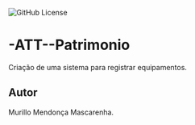![GitHub License](https://img.shields.io/github/license/mmendoncamascarenha/-ATT--Patrimonio)


# -ATT--Patrimonio
Criação de uma sistema para registrar equipamentos.
## Autor
Murillo Mendonça Mascarenha.
